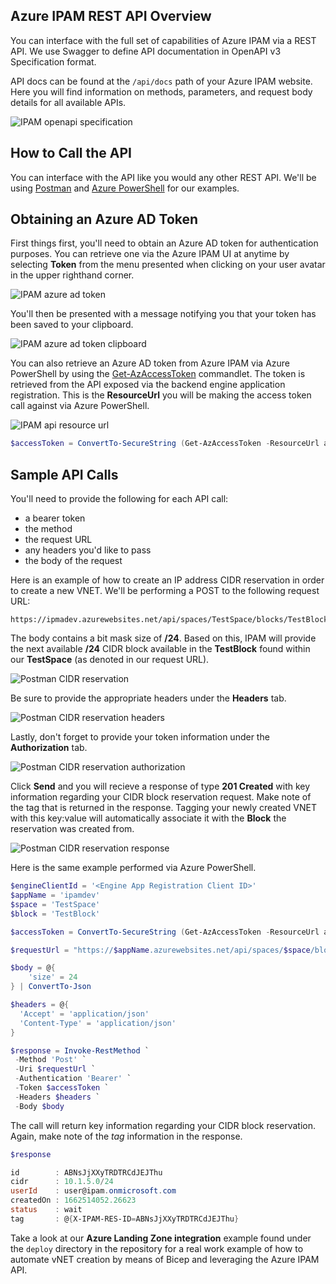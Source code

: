 ## Azure IPAM REST API Overview
You can interface with the full set of capabilities of Azure IPAM via a REST API. We use Swagger to define API documentation in OpenAPI v3 Specification format.

API docs can be found at the `/api/docs` path of your Azure IPAM website. Here you will find information on methods, parameters, and request body details for all available APIs.

![IPAM openapi specification](./images/openapispec.png)

## How to Call the API
You can interface with the API like you would any other REST API. We'll be using [Postman](https://www.postman.com) and [Azure PowerShell](https://docs.microsoft.com/en-us/powershell/azure/what-is-azure-powershell) for our examples. 

## Obtaining an Azure AD Token
First things first, you'll need to obtain an Azure AD token for authentication purposes. You can retrieve one via the Azure IPAM UI at anytime by selecting **Token** from the menu presented when clicking on your user avatar in the upper righthand corner.

![IPAM azure ad token](./images/token.png)

You'll then be presented with a message notifying you that your token has been saved to your clipboard.

![IPAM azure ad token clipboard](./images/token_clipboard.png)

You can also retrieve an Azure AD token from Azure IPAM via Azure PowerShell by using the [Get-AzAccessToken](https://docs.microsoft.com/en-us/powershell/module/az.accounts/get-azaccesstoken) commandlet. The token is retrieved from the API exposed via the backend engine application registration. This is the **ResourceUrl** you will be making the access token call against via Azure PowerShell.

![IPAM api resource url](./images/ipam_api_resource_url.png)

```ps1
$accessToken = ConvertTo-SecureString (Get-AzAccessToken -ResourceUrl api://e3ff2k34-2271-58b5-9g2g-5004145608b3).Token -AsPlainText
````

## Sample API Calls
You'll need to provide the following for each API call:
* a bearer token
* the method
*  the request URL
* any headers you'd like to pass
* the body of the request

Here is an example of how to create an IP address CIDR reservation in order to create a new VNET. We'll be performing a POST to the following request URL:
````
https://ipmadev.azurewebsites.net/api/spaces/TestSpace/blocks/TestBlock/reservations
````
The body contains a bit mask size of **/24**. Based on this, IPAM will provide the next available **/24** CIDR block available in the **TestBlock** found within our **TestSpace** (as denoted in our request URL).

![Postman CIDR reservation](./images/postman_body.png)

Be sure to provide the appropriate headers under the **Headers** tab.

![Postman CIDR reservation headers](./images/postman_headers.png)

Lastly, don't forget to provide your token information under the **Authorization** tab.

![Postman CIDR reservation authorization](./images/postman_authorization.png)

Click **Send** and you will recieve a response of type **201 Created** with key information regarding your CIDR block reservation request. Make note of the tag that is returned in the response. Tagging your newly created VNET with this key:value will automatically associate it with the **Block** the reservation was created from. 

![Postman CIDR reservation response](./images/postman_response.png)

Here is the same example performed via Azure PowerShell.

````ps1
$engineClientId = '<Engine App Registration Client ID>'
$appName = 'ipamdev'
$space = 'TestSpace'
$block = 'TestBlock'

$accessToken = ConvertTo-SecureString (Get-AzAccessToken -ResourceUrl api://$engineClientId).Token -AsPlainText

$requestUrl = "https://$appName.azurewebsites.net/api/spaces/$space/blocks/$block/reservations"

$body = @{
    'size' = 24
} | ConvertTo-Json

$headers = @{
  'Accept' = 'application/json'
  'Content-Type' = 'application/json'
}

$response = Invoke-RestMethod `
 -Method 'Post' `
 -Uri $requestUrl `
 -Authentication 'Bearer' `
 -Token $accessToken `
 -Headers $headers `
 -Body $body
````

The call will return key information regarding your CIDR block reservation. Again, make note of the *tag* information in the response.

````ps1
$response

id        : ABNsJjXXyTRDTRCdJEJThu
cidr      : 10.1.5.0/24
userId    : user@ipam.onmicrosoft.com
createdOn : 1662514052.26623
status    : wait
tag       : @{X-IPAM-RES-ID=ABNsJjXXyTRDTRCdJEJThu}
````

Take a look at our **Azure Landing Zone integration** example found under the `deploy` directory in the repository for a real work example of how to automate vNET creation by means of Bicep and leveraging the Azure IPAM API.
